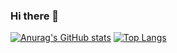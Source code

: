 ### Hi there 👋

[![Anurag's GitHub stats](https://github-readme-stats.vercel.app/api?username=1stNox&theme=dracula)](https://github.com/anuraghazra/github-readme-stats)
[![Top Langs](https://github-readme-stats.vercel.app/api/top-langs/?username=1stNox&theme=dracula)](https://github.com/anuraghazra/github-readme-stats)


